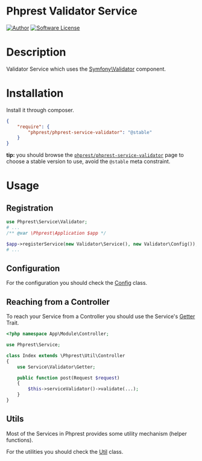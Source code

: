 # Phprest Validator Service

[![Author](http://img.shields.io/badge/author-@adammbalogh-blue.svg?style=flat-square)](https://twitter.com/adammbalogh)
[![Software License](https://img.shields.io/badge/license-MIT-blue.svg?style=flat-square)](LICENSE)

# Description

Validator Service which uses the [Symfony\Validator](https://github.com/symfony/Validator) component.

# Installation

Install it through composer.

```json
{
    "require": {
        "phprest/phprest-service-validator": "@stable"
    }
}
```

**tip:** you should browse the [`phprest/phprest-service-validator`](https://packagist.org/packages/phprest/phprest-service-validator)
page to choose a stable version to use, avoid the `@stable` meta constraint.

# Usage

## Registration

```php
use Phprest\Service\Validator;
# ...
/** @var \Phprest\Application $app */

$app->registerService(new Validator\Service(), new Validator\Config());
# ...
```

## Configuration

For the configuration you should check the [Config](src/Config.php) class.

## Reaching from a Controller

To reach your Service from a Controller you should use the Service's [Getter](src/Getter.php) Trait.

```php
<?php namespace App\Module\Controller;

use Phprest\Service;

class Index extends \Phprest\Util\Controller
{
    use Service\Validator\Getter;

    public function post(Request $request)
    {
        $this->serviceValidator()->validate(...);
    }
}
```

## Utils

Most of the Services in Phprest provides some utility mechanism (helper functions).

For the utilities you should check the [Util](src/Util.php) class.





